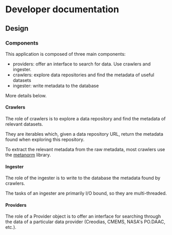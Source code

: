 # Developer documentation

## Design

### Components

This application is composed of three main components:

- providers: offer an interface to search for data. Use crawlers and ingester.
- crawlers: explore data repositories and find the metadata of useful datasets
- ingester: write metadata to the database

More details below.

#### Crawlers

The role of crawlers is to explore a data repository and find the metadata of 
relevant datasets.

They are iterables which, given a data repository URL, return the metadata found
when exploring this repository.

To extract the relevant metadata from the raw metadata, most crawlers use the
[metanorm](https://github.com/nansencenter/metanorm) library.

#### Ingester

The role of the ingester is to write to the database the metadata found by
crawlers.

The tasks of an ingester are primarily I/O bound, so they are multi-threaded.

#### Providers

The role of a Provider object is to offer an interface for searching through the
data of a particular data provider (Creodias, CMEMS, NASA's PO.DAAC, etc.).
